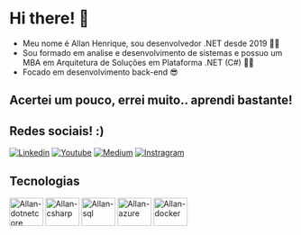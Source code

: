 # Hi there! 🤙

* Meu nome é Allan Henrique, sou desenvolvedor .NET desde 2019 👨‍💻
* Sou formado em analise e desenvolvimento de sistemas e possuo um MBA em Arquitetura de Soluções em Plataforma .NET (C#) 👨‍🎓
* Focado em desenvolvimento back-end 😎

## Acertei um pouco, errei muito.. aprendi bastante! 

## Redes sociais! :)

[![Linkedin](https://img.shields.io/badge/LinkedIn-0077B5?style=for-the-badge&logo=linkedin&logoColor=white)](https://www.linkedin.com/in/allan-henrique-b8b68a13b/)
[![Youtube](https://img.shields.io/badge/YouTube-FF0000?style=for-the-badge&logo=youtube&logoColor=white)](https://www.youtube.com/@FalaQueEuCodo)
[![Medium](https://img.shields.io/badge/Medium-12100E?style=for-the-badge&logo=medium&logoColor=white)](https://allanhenriquee.medium.com/)
[![Instragram](https://img.shields.io/badge/Instagram-E4405F?style=for-the-badge&logo=instagram&logoColor=white)](https://www.instagram.com/allanhenriquee_/)

## Tecnologias

<div>
  <img align="center" alt="Allan-dotnetcore" height="50" width="60" src="https://cdn.jsdelivr.net/gh/devicons/devicon/icons/dotnetcore/dotnetcore-original.svg"/>
  <img align="center" alt="Allan-csharp" height="50" width="60" src="https://cdn.jsdelivr.net/gh/devicons/devicon/icons/csharp/csharp-original.svg"/>
  <img align="center" alt="Allan-sql" height="50" width="60" src="https://cdn.jsdelivr.net/gh/devicons/devicon/icons/microsoftsqlserver/microsoftsqlserver-plain-wordmark.svg"/>
    <img align="center" alt="Allan-azure" height="50" width="60" src="https://cdn.jsdelivr.net/gh/devicons/devicon/icons/azure/azure-original-wordmark.svg"/>
  <img align="center" alt="Allan-docker" height="50" width="60" src="https://cdn.jsdelivr.net/gh/devicons/devicon/icons/docker/docker-original-wordmark.svg"/>
</div>
